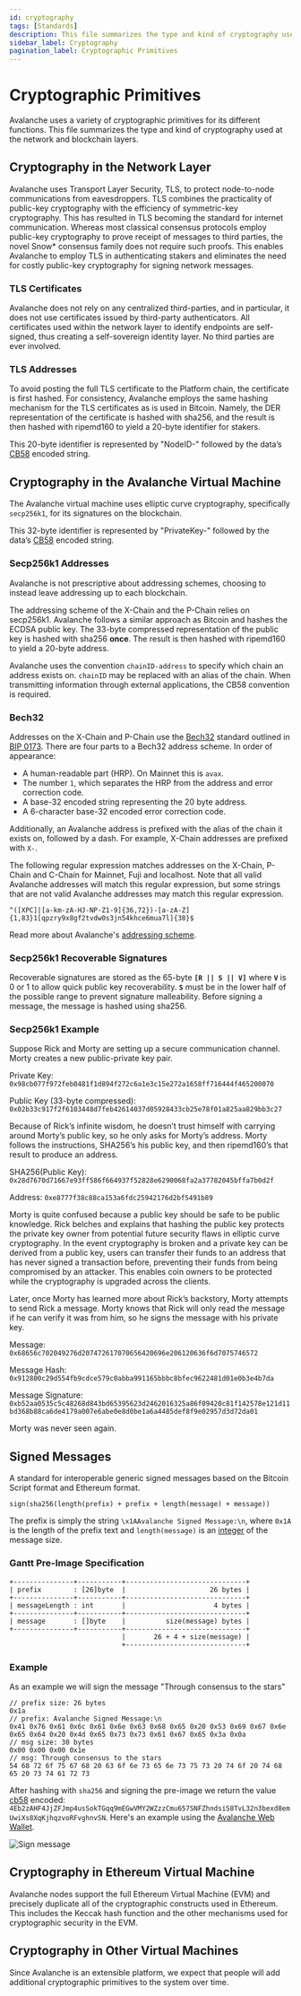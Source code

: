 ```yaml
---
id: cryptography
tags: [Standards]
description: This file summarizes the type and kind of cryptography used by Avalanche at the network and blockchain layers.
sidebar_label: Cryptography
pagination_label: Cryptographic Primitives
---
```


# Cryptographic Primitives

Avalanche uses a variety of cryptographic primitives for its different
functions. This file summarizes the type and kind of cryptography used at the
network and blockchain layers.

## Cryptography in the Network Layer

Avalanche uses Transport Layer Security, TLS, to protect node-to-node
communications from eavesdroppers. TLS combines the practicality of public-key
cryptography with the efficiency of symmetric-key cryptography. This has
resulted in TLS becoming the standard for internet communication. Whereas most
classical consensus protocols employ public-key cryptography to prove receipt of
messages to third parties, the novel Snow\* consensus family does not require
such proofs. This enables Avalanche to employ TLS in authenticating stakers and
eliminates the need for costly public-key cryptography for signing network
messages.

### TLS Certificates

Avalanche does not rely on any centralized third-parties, and in particular, it
does not use certificates issued by third-party authenticators. All certificates
used within the network layer to identify endpoints are self-signed, thus
creating a self-sovereign identity layer. No third parties are ever involved.

### TLS Addresses

To avoid posting the full TLS certificate to the Platform chain, the certificate
is first hashed. For consistency, Avalanche employs the same hashing mechanism
for the TLS certificates as is used in Bitcoin. Namely, the DER representation
of the certificate is hashed with sha256, and the result is then hashed with
ripemd160 to yield a 20-byte identifier for stakers.

This 20-byte identifier is represented by "NodeID-" followed by the data’s
[CB58](https://support.avalabs.org/en/articles/4587395-what-is-cb58) encoded
string.

## Cryptography in the Avalanche Virtual Machine

The Avalanche virtual machine uses elliptic curve cryptography, specifically
`secp256k1`, for its signatures on the blockchain.

This 32-byte identifier is represented by "PrivateKey-" followed by the data’s
[CB58](https://support.avalabs.org/en/articles/4587395-what-is-cb58) encoded
string.

### Secp256k1 Addresses

Avalanche is not prescriptive about addressing schemes, choosing to instead
leave addressing up to each blockchain.

The addressing scheme of the X-Chain and the P-Chain relies on secp256k1.
Avalanche follows a similar approach as Bitcoin and hashes the ECDSA public key.
The 33-byte compressed representation of the public key is hashed with sha256
**once**. The result is then hashed with ripemd160 to yield a 20-byte address.

Avalanche uses the convention `chainID-address` to specify which chain an
address exists on. `chainID` may be replaced with an alias of the chain. When
transmitting information through external applications, the CB58 convention is
required.

### Bech32

Addresses on the X-Chain and P-Chain use the
[Bech32](http://support.avalabs.org/en/articles/4587392-what-is-bech32) standard
outlined in [BIP 0173](https://en.bitcoin.it/wiki/BIP_0173). There are four
parts to a Bech32 address scheme. In order of appearance:

- A human-readable part (HRP). On Mainnet this is `avax`.
- The number `1`, which separates the HRP from the address and error correction code.
- A base-32 encoded string representing the 20 byte address.
- A 6-character base-32 encoded error correction code.

Additionally, an Avalanche address is prefixed with the alias of the chain it
exists on, followed by a dash. For example, X-Chain addresses are prefixed with
`X-`.

The following regular expression matches addresses on the X-Chain, P-Chain and
C-Chain for Mainnet, Fuji and localhost. Note that all valid Avalanche addresses
will match this regular expression, but some strings that are not valid
Avalanche addresses may match this regular expression.

```text
^([XPC]|[a-km-zA-HJ-NP-Z1-9]{36,72})-[a-zA-Z]{1,83}1[qpzry9x8gf2tvdw0s3jn54khce6mua7l]{38}$
```

Read more about Avalanche's [addressing scheme](https://support.avalabs.org/en/articles/4596397-what-is-an-address).

### Secp256k1 Recoverable Signatures

Recoverable signatures are stored as the 65-byte **`[R || S || V]`** where
**`V`** is 0 or 1 to allow quick public key recoverability. **`S`** must be in
the lower half of the possible range to prevent signature malleability. Before
signing a message, the message is hashed using sha256.

### Secp256k1 Example

Suppose Rick and Morty are setting up a secure communication channel. Morty
creates a new public-private key pair.

Private Key: `0x98cb077f972feb0481f1d894f272c6a1e3c15e272a1658ff716444f465200070`

Public Key (33-byte compressed): `0x02b33c917f2f6103448d7feb42614037d05928433cb25e78f01a825aa829bb3c27`

Because of Rick’s infinite wisdom, he doesn’t trust himself with carrying around
Morty’s public key, so he only asks for Morty’s address. Morty follows the
instructions, SHA256’s his public key, and then ripemd160’s that result to
produce an address.

SHA256(Public Key): `0x28d7670d71667e93ff586f664937f52828e6290068fa2a37782045bffa7b0d2f`

Address: `0xe8777f38c88ca153a6fdc25942176d2bf5491b89`

Morty is quite confused because a public key should be safe to be public
knowledge. Rick belches and explains that hashing the public key protects the
private key owner from potential future security flaws in elliptic curve
cryptography. In the event cryptography is broken and a private key can be
derived from a public key, users can transfer their funds to an address that has
never signed a transaction before, preventing their funds from being compromised
by an attacker. This enables coin owners to be protected while the cryptography
is upgraded across the clients.

Later, once Morty has learned more about Rick’s backstory, Morty attempts to
send Rick a message. Morty knows that Rick will only read the message if he can
verify it was from him, so he signs the message with his private key.

Message: `0x68656c702049276d207472617070656420696e206120636f6d7075746572`

Message Hash: `0x912800c29d554fb9cdce579c0abba991165bbbc8bfec9622481d01e0b3e4b7da`

Message Signature: `0xb52aa0535c5c48268d843bd65395623d2462016325a86f09420c81f142578e121d11bd368b88ca6de4179a007e6abe0e8d0be1a6a4485def8f9e02957d3d72da01`

Morty was never seen again.

## Signed Messages

A standard for interoperable generic signed messages based on the Bitcoin Script
format and Ethereum format.

```text
sign(sha256(length(prefix) + prefix + length(message) + message))
```

The prefix is simply the string `\x1AAvalanche Signed Message:\n`, where `0x1A`
is the length of the prefix text and `length(message)` is an
[integer](/reference/standards/serialization#integer) of the message size.

### Gantt Pre-Image Specification

```text
+---------------+-----------+------------------------------+
| prefix        : [26]byte  |                     26 bytes |
+---------------+-----------+------------------------------+
| messageLength : int       |                      4 bytes |
+---------------+-----------+------------------------------+
| message       : []byte    |          size(message) bytes |
+---------------+-----------+------------------------------+
                            |       26 + 4 + size(message) |
                            +------------------------------+
```

### Example

As an example we will sign the message "Through consensus to the stars"

```text
// prefix size: 26 bytes
0x1a
// prefix: Avalanche Signed Message:\n
0x41 0x76 0x61 0x6c 0x61 0x6e 0x63 0x68 0x65 0x20 0x53 0x69 0x67 0x6e 0x65 0x64 0x20 0x4d 0x65 0x73 0x73 0x61 0x67 0x65 0x3a 0x0a
// msg size: 30 bytes
0x00 0x00 0x00 0x1e
// msg: Through consensus to the stars
54 68 72 6f 75 67 68 20 63 6f 6e 73 65 6e 73 75 73 20 74 6f 20 74 68 65 20 73 74 61 72 73
```

After hashing with `sha256` and signing the pre-image we return the value
[cb58](https://support.avalabs.org/en/articles/4587395-what-is-cb58) encoded:
`4Eb2zAHF4JjZFJmp4usSokTGqq9mEGwVMY2WZzzCmu657SNFZhndsiS8TvL32n3bexd8emUwiXs8XqKjhqzvoRFvghnvSN`.
Here's an example using the [Avalanche Web
Wallet](https://wallet.avax.network/wallet/advanced).

![Sign message](/img/sign-message.png)

## Cryptography in Ethereum Virtual Machine

Avalanche nodes support the full Ethereum Virtual Machine (EVM) and precisely
duplicate all of the cryptographic constructs used in Ethereum. This includes
the Keccak hash function and the other mechanisms used for cryptographic
security in the EVM.

## Cryptography in Other Virtual Machines

Since Avalanche is an extensible platform, we expect that people will add
additional cryptographic primitives to the system over time.
